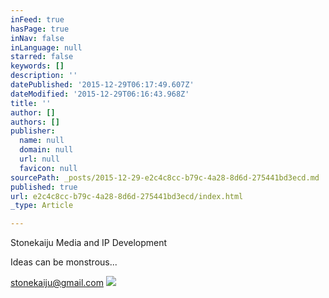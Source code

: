 ```yaml
---
inFeed: true
hasPage: true
inNav: false
inLanguage: null
starred: false
keywords: []
description: ''
datePublished: '2015-12-29T06:17:49.607Z'
dateModified: '2015-12-29T06:16:43.968Z'
title: ''
author: []
authors: []
publisher:
  name: null
  domain: null
  url: null
  favicon: null
sourcePath: _posts/2015-12-29-e2c4c8cc-b79c-4a28-8d6d-275441bd3ecd.md
published: true
url: e2c4c8cc-b79c-4a28-8d6d-275441bd3ecd/index.html
_type: Article

---
```

Stonekaiju Media and IP Development

Ideas can be monstrous...

stonekaiju@gmail.com
![](https://the-grid-user-content.s3-us-west-2.amazonaws.com/d0d0c2b1-6f5f-4571-91fb-a2d6ef82a5e8.jpg)